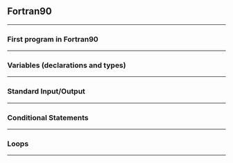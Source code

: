 ## Fortran90

---

### First program in Fortran90



---

### Variables (declarations and types)



---

### Standard Input/Output



---

### Conditional Statements



---

### Loops



---